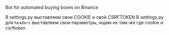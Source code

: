 Bot for automated buying boxes on Binance

В settings.py выставляем свои COOKIE и свой CSRFTOKEN
В settings.py для `headers` выставляем свои параметры, ищим их там-же где cookie и csrftoken
